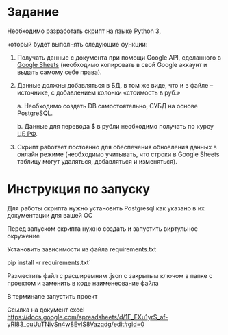 # Задание
Необходимо разработать скрипт на языке Python 3, 

который будет выполнять следующие функции:

1. Получать данные с документа при помощи Google API, сделанного в [Google Sheets](https://docs.google.com/spreadsheets/d/1f-qZEX1k_3nj5cahOzntYAnvO4ignbyesVO7yuBdv_g/edit) (необходимо копировать в свой Google аккаунт и выдать самому себе права).
2. Данные должны добавляться в БД, в том же виде, что и в файле –источнике, с добавлением колонки «стоимость в руб.»
    
    a. Необходимо создать DB самостоятельно, СУБД на основе PostgreSQL.
    
    b. Данные для перевода $ в рубли необходимо получать по курсу [ЦБ РФ](https://www.cbr.ru/development/SXML/).
    
3. Скрипт работает постоянно для обеспечения обновления данных в онлайн режиме (необходимо учитывать, что строки в Google Sheets таблицу могут удаляться, добавляться и изменяться).

# Инструкция по запуску

Для работы скрипта нужно установить Postgresql как указано в их документации для вашей ОС

Перед запуском скрипта нужно создать и запустить виртульное окружение

Установить зависимости из файла requirements.txt

pip install -r  requirements.txt`

Разместить файл с расширемним .json с закрытым ключом в папке с проектом и заменить в коде наименеование файла

В терминале запустить проект

Ссылка на документ excel https://docs.google.com/spreadsheets/d/1E_FXu1yrS_af-yRI83_cuUuTNivSn4w8EvlS8Vazqdg/edit#gid=0
